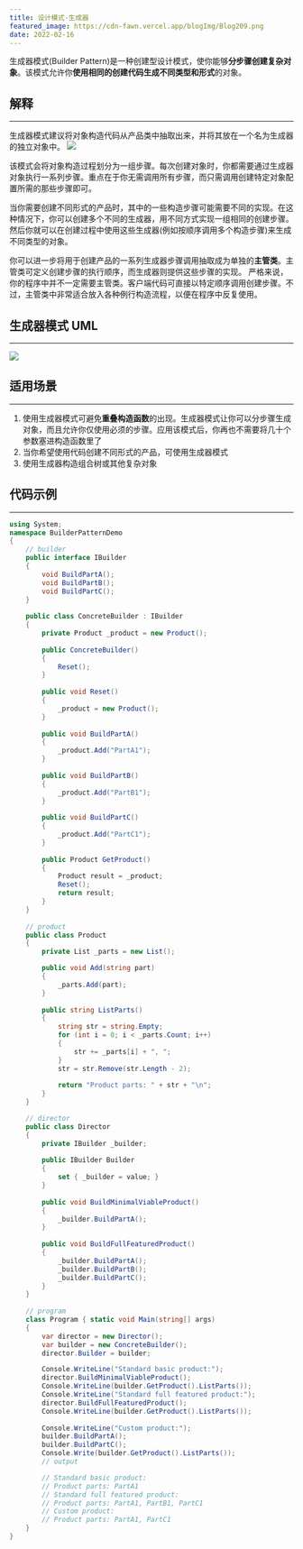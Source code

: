 ```yaml
---
title: 设计模式-生成器
featured_image: https://cdn-fawn.vercel.app/blogImg/Blog209.png
date: 2022-02-16
---
```


生成器模式(Builder Pattern)是一种创建型设计模式，使你能够**分步骤创建复杂对象**。该模式允许你**使用相同的创建代码生成不同类型和形式**的对象。

## 解释
***  
生成器模式建议将对象构造代码从产品类中抽取出来，并将其放在一个名为生成器的独立对象中。
![](https://cdn-fawn.vercel.app/contentImg/designpattern/dp3-1.png)

该模式会将对象构造过程划分为一组步骤。每次创建对象时，你都需要通过生成器对象执行一系列步骤。重点在于你无需调用所有步骤，而只需调用创建特定对象配置所需的那些步骤即可。

当你需要创建不同形式的产品时，其中的一些构造步骤可能需要不同的实现。在这种情况下，你可以创建多个不同的生成器，用不同方式实现一组相同的创建步骤。然后你就可以在创建过程中使用这些生成器(例如按顺序调用多个构造步骤)来生成不同类型的对象。

你可以进一步将用于创建产品的一系列生成器步骤调用抽取成为单独的**主管类**。主管类可定义创建步骤的执行顺序，而生成器则提供这些步骤的实现。
严格来说，你的程序中并不一定需要主管类。客户端代码可直接以特定顺序调用创建步骤。不过，主管类中非常适合放入各种例行构造流程，以便在程序中反复使用。

## 生成器模式 UML
***  
![](https://cdn-fawn.vercel.app/contentImg/designpattern/dp3-2.png)

## 适用场景
***  
1. 使用生成器模式可避免**重叠构造函数**的出现。生成器模式让你可以分步骤生成对象，而且允许你仅使用必须的步骤。应用该模式后，你再也不需要将几十个参数塞进构造函数里了
2. 当你希望使用代码创建不同形式的产品，可使用生成器模式
3. 使用生成器构造组合树或其他复杂对象

## 代码示例
***  
``` csharp
using System;
namespace BuilderPatternDemo 
{
    // builder
    public interface IBuilder 
    { 
        void BuildPartA(); 
        void BuildPartB(); 
        void BuildPartC(); 
    } 
    
    public class ConcreteBuilder : IBuilder 
    { 
        private Product _product = new Product(); 
    
        public ConcreteBuilder() 
        { 
            Reset();
        } 
        
        public void Reset() 
        { 
            _product = new Product(); 
        } 
    
        public void BuildPartA() 
        { 
            _product.Add("PartA1"); 
        } 
    
        public void BuildPartB() 
        { 
            _product.Add("PartB1"); 
        } 
    
        public void BuildPartC() 
        { 
            _product.Add("PartC1"); 
        } 
      
        public Product GetProduct() 
        { 
            Product result = _product; 
            Reset(); 
            return result; 
        } 
    } 
     
    // product 
    public class Product 
    { 
        private List _parts = new List(); 

        public void Add(string part) 
        { 
            _parts.Add(part); 
        } 
        
        public string ListParts() 
        { 
            string str = string.Empty; 
            for (int i = 0; i < _parts.Count; i++) 
            { 
                str += _parts[i] + ", "; 
            } 
            str = str.Remove(str.Length - 2); 
       
            return "Product parts: " + str + "\n"; 
        } 
    } 

    // director 
    public class Director 
    { 
        private IBuilder _builder; 
        
        public IBuilder Builder 
        { 
            set { _builder = value; } 
        } 
         
        public void BuildMinimalViableProduct() 
        { 
            _builder.BuildPartA(); 
        } 
        
        public void BuildFullFeaturedProduct() 
        { 
            _builder.BuildPartA(); 
            _builder.BuildPartB(); 
            _builder.BuildPartC(); 
        } 
    } 
    
    // program
    class Program { static void Main(string[] args) 
    {
        var director = new Director();
        var builder = new ConcreteBuilder();
        director.Builder = builder;

        Console.WriteLine("Standard basic product:"); 
        director.BuildMinimalViableProduct(); 
        Console.WriteLine(builder.GetProduct().ListParts()); 
        Console.WriteLine("Standard full featured product:"); 
        director.BuildFullFeaturedProduct(); 
        Console.WriteLine(builder.GetProduct().ListParts()); 
        
        Console.WriteLine("Custom product:"); 
        builder.BuildPartA(); 
        builder.BuildPartC(); 
        Console.Write(builder.GetProduct().ListParts()); 
        // output

        // Standard basic product: 
        // Product parts: PartA1 
        // Standard full featured product: 
        // Product parts: PartA1, PartB1, PartC1 
        // Custom product: 
        // Product parts: PartA1, PartC1
    } 
}
```